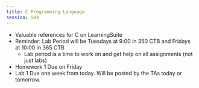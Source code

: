 ```yaml
---
title: C Programming Language
session: S03
---
```


* Valuable references for C on LearningSuite
* Reminder: Lab Period will be Tuesdays at 9:00 in 350 CTB and Fridays at 10:00 in 365 CTB
    * Lab period is a time to work on and get help on all assignments (not just labs)
* Homework 1 Due on Friday
* Lab 1 Due one week from today. Will be posted by the TAs today or tomorrow.